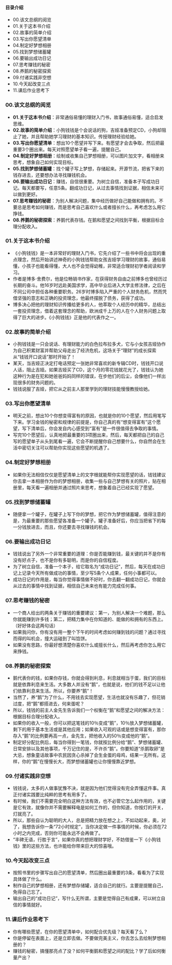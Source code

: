 #### 目录介绍
- 00.该文总纲的阅览
- 01.关于这本书介绍
- 02.故事的简单介绍
- 03.写出你愿望清单
- 04.制定好梦想相册
- 05.找到梦想储蓄罐
- 06.要输出成功日记
- 07.思考赚钱的秘密
- 08.养鹅的秘密探索
- 09.付诸实践非空想
- 10.今天起改变三点
- 11.课后作业思考下





### 00.该文总纲的阅览
- **01.关于这本书介绍**：非常通俗易懂的理财入门书，故事通俗易懂，适合启发思维。
- **02.故事的简单介绍**：小狗钱钱是个会说话的狗，吉娅准备预定CD，小狗却阻止了她，并且帮助她学习理财的基本知识。传授理财经验给她。
- **03.写出你愿望清单**：想出10个愿望并写下来。有愿望才会去争取，然后把最重要3个圈出来。每天对照愿望单子看一遍，提醒自己。
- **04.制定好梦想相册**：绘制或收集自己梦想相册，可以图片加文字，看相册来思考，想象自己如何实现目标。
- **05.找到梦想储蓄罐**：找个罐子写上梦想，存储起来。开源节流，把省下来的钱存进去，还要想办法寻找赚钱机会。
- **06.要输出成功日记**：赚钱，自信很重要。为树立自信，准备本子写成功日记。每天都要写，任意5条。翻成功日记，从过去事情找到证据，相信未来可以做到更好。
- **07.思考赚钱的秘密**：为别人解决问题，集中经历做好自己能做和拥有的。不要总是思考如何赚钱，而是思考自己喜欢什么或者擅长什么，再考虑怎么用它挣钱。
- **08.养鹅的秘密探索**：养鹅代表存钱。在鹅和愿望之间找到平衡，根据目标合理分配收入。



### 01.关于这本书介绍
- 《小狗钱钱》是一本非常好的理财入门书，它先介绍了一些书中将会出现的重点理念，然后开始讲述神奇的小狗钱钱帮助女孩吉娅学习理财的故事，通俗易懂，小孩子也能看得懂，大人也不会觉得幼稚，非常适合理财初学者阅读和学习。
- 作者是博多·舍费尔，他是位畅销书作家，在获得财务自由之前博多也曾经历过长期的奋斗。他16岁时远赴美国求学，高中毕业后进入大学主修法律，之后在不同公司中担任各种重要职务。26岁时博多陷入严重的个人财务危机，然而凭借坚强的意志和正确的投资理念，他最终摆脱了债务，获得了成功。
- 博多决心把他的理财知识传播给更多的人，他萃取个人经历中的精华，总结出一套投资理念，借着这套理念的帮助，欧洲成千上万的人在个人财务问题上取得了巨大的进步。《小狗钱钱》正是他的代表作之一。





### 02.故事的简单介绍
- 小狗钱钱是一只会说话、有理财能力的白色拉布拉多犬，它与小女孩吉娅协作为自己积累财富并帮助父母走出了经济危机，这场关于“理财”的成长探索从“钱钱开口说话”那时开始了！
- 某天，当吉娅正决定打电话预定一张她非常喜欢的新专辑CD时，钱钱开口说人话，阻止吉娅。如果吉娅买了CD，这个月的零花钱就花光了，钱钱认为她这种行为是在犯和她爸爸妈妈同样的错误，在步他们的后尘，会像他们一样出现很多的财务问题的。
- 钱钱说服了吉娅，把它从之前主人那里学到的理财技能慢慢教授给她。




### 03.写出你愿望清单
- 明天之前，想出10个你想变得富有的原因，也就是你的10个愿望，然后用笔写下来。学习金钱的秘密和规律的前提是，你自己真的有“想变得富有”这个愿望，写下清单后，你会发自内心感受到“富有”是一件很值得去争取的事情。
- 写完10个愿望后，认真地把最重要的3项圈出来，然后，每天都把自己的自己写的愿望单子从头到尾看一遍，它会不断提醒你自己想要什么，你自然会在生活中密切关注可以帮助你实现这些愿望的机遇了。




### 04.制定好梦想相册
- 如果你无法相信仅仅是愿望清单上的文字根就能帮你实现愿望的话，钱钱建议你去拿一本相册作为你的梦想相册，收集一些与自己梦想有关的照片，贴在相册里，每天看一遍相册并通过照片来思考，想象着自己已经实现了愿望。




### 05.找到梦想储蓄罐
- 随便拿一个罐子，在罐子上写下你的梦想，把它作为梦想储蓄罐，值得注意的是，为最重要的那些愿望各准备一个罐子。罐子准备好后，你应当把省下的每一分钱放进去，而且，你还要去寻找赚钱的机会。



### 06.要输出成功日记
- 钱钱说出了另外一个非常重要的道理：你是否能赚到钱，最关键的并不是你有没有好点子，也不是你有多聪明，而是你的自信程度。
- 为了树立自信，准备一个本子，给它取名为“成功日记”，然后，每天在成功日记上记录今天所有做成功的事情，至少写5条个人成果，任何小事都可以。
- 成功日记的作用是，每当你觉得事情做不好时，你去翻一翻成功日记，你就会从过去的事情中找到证据，相信自己未来也有能力完成任何事。





### 07.思考赚钱的秘密
- 一个商人给出的两条关于赚钱的重要建议：第一，为别人解决一个难题，那么你就能赚到许多钱；第二，把精力集中在你知道的、能做的和拥有的东西上。（好好体会这两句话）
- 如果我问你，你有没有用一整个下午的时间考虑如何赚到钱的问题？通过寻找而得的叫机会，撞大运碰到了叫馅饼。
- 如果没有思路，你最好想清楚你喜欢什么或擅长什么，然后再考虑你怎么用它来挣钱。




### 08.养鹅的秘密探索
- 鹅代表你的钱，如果你存钱，你就会得到利息，利息就相当于蛋，我们的目标就是依靠利息来生活。大多数人并没有“鹅”，也就是说，他们的钱不足以让他们依靠利息来生活。所以，你要养“鹅”！
- 当然了，养“鹅”为了什么，不用钱去实现愿望，生活也就没有乐趣了，但花销过度，把“鹅”都搭进去，何来蛋呢？
- 所以，钱钱的前主人金先生告诉我们一个权衡在“鹅”和愿望之间的解决方法：根据目标合理分配收入。
- 如果你的收入一般，你可以把这笔钱的10％变成“鹅”，10％放入梦想储蓄罐，剩下的用于基本生活或是其他应用；如果收入可观的话或是想变得富有，那你存入“鹅”的比例要再高一点，金先生，把他收入的50％变成他的“鹅”。
- 制定好分配比例后，每当你得到一笔钱，你就按比例分给“鹅”、梦想储蓄罐、日常安排以及其他事项，千万记住的是，不许杀“鹅”。你要知道“杀鹅取卵”是大忌，想象童话故事中农民因贪心杀掉了会生金蛋的母鸡，结果一无所有。这样，你的“鹅”在慢慢长大，而梦想储蓄罐也让你慢慢靠近梦想。



### 09.付诸实践非空想
- 钱钱说，太多的人做事犹豫不决，就是因为他们觉得没有完全弄懂这件事。真正付诸实践要比纯粹的思考有用多了。
- 有时候，我们不需要完全明白这种方法有效，也不必管它怎么起作用的，关键是它有效，就像你并不需要解释电是如何工作的，但你知道，你按灯的开关，灯就亮了。
- 所以，那些自认为聪明的大人，总是把精力放在想之上，不如动起来，奥，对了，我想告诉你一条“72小时规定”，当你决定做一件事情的时候，你必须在72小时之内完成，否则你可能永远不会再做了。
- “丰碑无语，行胜于言”，如果你真的想把理财学好，不妨借鉴一下《小狗钱钱》里的这些方法，也许能给你带来巨大的惊喜哦。



### 10.今天起改变三点
- 按照书里的步骤写出自己的愿望清单，然后圈出最重要的3条，看看为了实现具体做了什么。
- 制作自己的梦想相册，还有梦想存储罐，适合自己的就行。主要是提醒自己，免得自己忘了。
- 输出自己的“成功日记”，写什么无所谓，主要是觉得自己有成果，可以树立自信的事情就好。


### 11.课后作业思考下
- 你有哪些愿望，在你的愿望清单中，如何配合优先级？每天看了么？
- 你是停留在表面上，还是立即去做。不要做完美主义，你去怎么去绘制梦想相册的？
- 赚钱的秘密，搞懂那亮点了没？如何平衡鹅和愿望之间的配比？学了后如何衡量产出？



